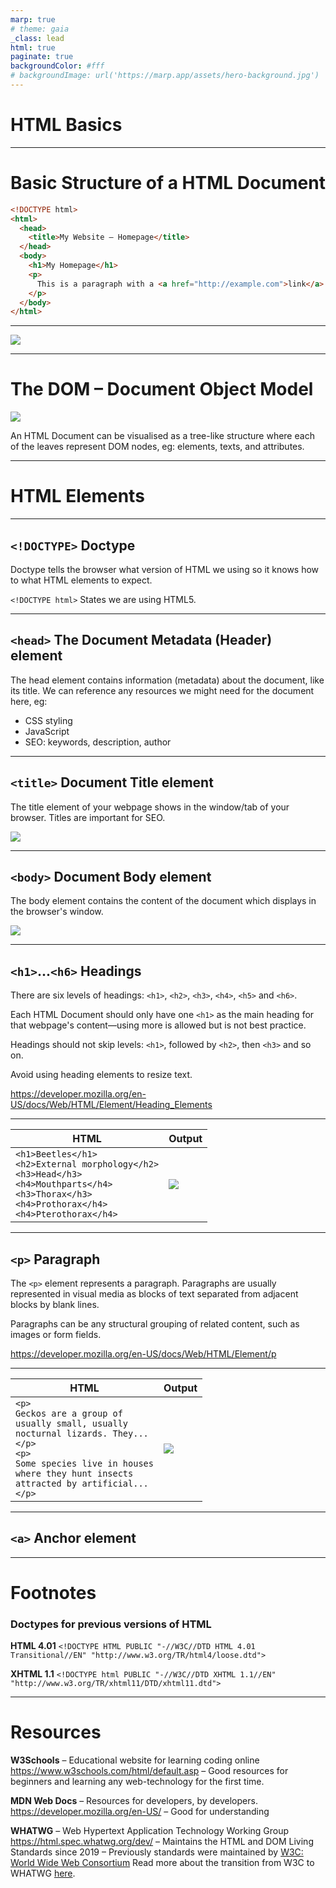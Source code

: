```yaml
---
marp: true
# theme: gaia
_class: lead
html: true
paginate: true
backgroundColor: #fff
# backgroundImage: url('https://marp.app/assets/hero-background.jpg')
---
```


# HTML Basics

---

# Basic Structure of a HTML Document

```html
<!DOCTYPE html>
<html>
  <head>
    <title>My Website – Homepage</title>
  </head>
  <body>
    <h1>My Homepage</h1>
    <p>
      This is a paragraph with a <a href="http://example.com">link</a> another website.
    </p>
  </body>
</html>
```

---

![](./images/2021-08-19-22-24-00.png)

--- 

# The DOM – Document Object Model 

![](./images/2021-08-19-21-25-45.png)

An HTML Document can be visualised as a tree-like structure where each of the leaves represent DOM nodes, eg: elements, texts, and attributes.


---

# HTML Elements

---
## `<!DOCTYPE>` Doctype

Doctype tells the browser what version of HTML we using so it knows how to what HTML elements to expect.

`<!DOCTYPE html>` States we are using HTML5.

---

## `<head>` The Document Metadata (Header) element

The head element contains information (metadata) about the document, like its title.
We can reference any resources we might need for the document here, eg: 
- CSS styling
- JavaScript 
- SEO: keywords, description, author

--- 

## `<title>` Document Title element

The title element of your webpage shows in the window/tab of your browser.
Titles are important for SEO.

![](./images/2021-08-19-16-09-29.png)


---

## `<body>` Document Body element

The body element contains the content of the document which displays in the browser's window.

![](./images/2021-08-19-22-28-00.png)

---

## `<h1>`...`<h6>` Headings

There are six levels of headings: `<h1>`, `<h2>`, `<h3>`, `<h4>`, `<h5>` and `<h6>`.

Each HTML Document should only have one `<h1>` as the main heading for that webpage's content—using more is allowed but is not best practice.

Headings should not skip levels: `<h1>`, followed by `<h2>`, then `<h3>` and so on.

Avoid using heading elements to resize text.

<https://developer.mozilla.org/en-US/docs/Web/HTML/Element/Heading_Elements>

---

| HTML | Output |
| - | - |
| `<h1>Beetles</h1>`<br/>`<h2>External morphology</h2>`<br/>`<h3>Head</h3>`<br/>`<h4>Mouthparts</h4>`<br/>`<h3>Thorax</h3>`<br/>`<h4>Prothorax</h4>`<br/>`<h4>Pterothorax</h4>`|![](./images/2021-08-19-23-37-05.png)|

---

## `<p>` Paragraph

The `<p>` element represents a paragraph. Paragraphs are usually represented in visual media as blocks of text separated from adjacent blocks by blank lines.

Paragraphs can be any structural grouping of related content, such as images or form fields.

<https://developer.mozilla.org/en-US/docs/Web/HTML/Element/p>

---

| HTML | Output |
| ---- | ------ |
| `<p>`<br/>`Geckos are a group of`<br/>`usually small, usually`<br/>`nocturnal lizards. They...`<br/>`</p>`<br/>  `<p>`<br/>`Some species live in houses`<br/>`where they hunt insects`<br/>`attracted by artificial...`<br/>`</p>` |![](./images/2021-08-19-23-27-57.png)            |

---

## `<a>` Anchor element

---

# Footnotes

### Doctypes for previous versions of HTML

**HTML 4.01**
`<!DOCTYPE HTML PUBLIC "-//W3C//DTD HTML 4.01 Transitional//EN" "http://www.w3.org/TR/html4/loose.dtd">`


**XHTML 1.1**
`<!DOCTYPE html PUBLIC "-//W3C//DTD XHTML 1.1//EN" "http://www.w3.org/TR/xhtml11/DTD/xhtml11.dtd">`

---

# Resources

**W3Schools** – Educational website for learning coding online
https://www.w3schools.com/html/default.asp
– Good resources for beginners and learning any web-technology for the first time.

**MDN Web Docs** – Resources for developers, by developers.
https://developer.mozilla.org/en-US/
– Good for understanding 

**WHATWG** – Web Hypertext Application Technology Working Group
<https://html.spec.whatwg.org/dev/>
– Maintains the HTML and DOM Living Standards since 2019
– Previously standards were maintained by [W3C: World Wide Web Consortium](https://www.w3.org)
Read more about the transition from W3C to WHATWG [here](https://www.w3.org/blog/2019/05/w3c-and-whatwg-to-work-together-to-advance-the-open-web-platform/).
